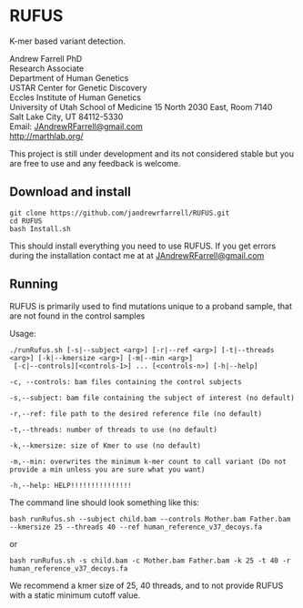 RUFUS
=====

K-mer based variant detection. 

Andrew Farrell PhD               
Research Associate          
Department of Human Genetics              
USTAR Center for Genetic Discovery   
Eccles Institute of Human Genetics   
University of Utah School of Medicine​
15 North 2030 East, Room 7140         
Salt Lake City, UT 84112-5330        
Email: JAndrewRFarrell@gmail.com         
http://marthlab.org/

This project is still under development and its not considered stable but you are free to use and any feedback is welcome. 

## Download and install
```
git clone https://github.com/jandrewrfarrell/RUFUS.git   
cd RUFUS
bash Install.sh
```
This should install everything you need to use RUFUS.  If you get errors during the installation contact me at at JAndrewRFarrell@gmail.com

## Running 

RUFUS is primarily used to find mutations unique to a  proband sample, that are not found in the control samples

Usage: 
```
./runRufus.sh [-s|--subject <arg>] [-r|--ref <arg>] [-t|--threads <arg>] [-k|--kmersize <arg>] [-m|--min <arg>] 
 [-c|--controls][<controls-1>] ... [<controls-n>] [-h|--help]
 ```

 
 ```
-c, --controls: bam files containing the control subjects

-s,--subject: bam file containing the subject of interest (no default)

-r,--ref: file path to the desired reference file (no default)

-t,--threads: number of threads to use (no default)

-k,--kmersize: size of Kmer to use (no default)

-m,--min: overwrites the minimum k-mer count to call variant (Do not provide a min unless you are sure what you want)

-h,--help: HELP!!!!!!!!!!!!!!!
```

 


The command line should look something like this:

```
bash runRufus.sh --subject child.bam --controls Mother.bam Father.bam  --kmersize 25 --threads 40 --ref human_reference_v37_decoys.fa

```

or 

```
bash runRufus.sh -s child.bam -c Mother.bam Father.bam -k 25 -t 40 -r human_reference_v37_decoys.fa
```

We recommend a kmer size of 25, 40 threads, and to not provide RUFUS with a static minimum cutoff value.




